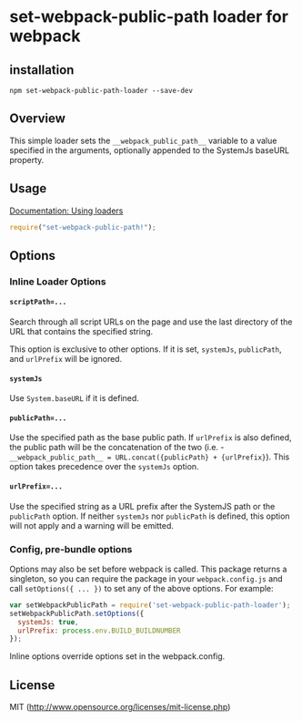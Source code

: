 # set-webpack-public-path loader for webpack

## installation

`npm set-webpack-public-path-loader --save-dev`

## Overview

This simple loader sets the `__webpack_public_path__` variable to
a value specified in the arguments, optionally appended to the SystemJs baseURL
property.

## Usage

[Documentation: Using loaders](http://webpack.github.io/docs/using-loaders.html)

``` javascript
require("set-webpack-public-path!");
```

## Options

### Inline Loader Options

#### `scriptPath=...`

Search through all script URLs on the page and use the last directory of the URL that contains the specified string.

This option is exclusive to other options. If it is set, `systemJs`, `publicPath`, and `urlPrefix` will be ignored.

#### `systemJs`

Use `System.baseURL` if it is defined.

#### `publicPath=...`

Use the specified path as the base public path. If `urlPrefix` is also defined, the public path will
be the concatenation of the two (i.e. - `__webpack_public_path__ = URL.concat({publicPath} + {urlPrefix}`).
This option takes precedence over the `systemJs` option.

#### `urlPrefix=...`

Use the specified string as a URL prefix after the SystemJS path or the `publicPath` option. If neither
`systemJs` nor `publicPath` is defined, this option will not apply and a warning will be emitted.

### Config, pre-bundle options

Options may also be set before webpack is called. This package returns a singleton,
so you can require the package in your `webpack.config.js` and call `setOptions({ ... })`
to set any of the above options. For example:

``` javascript
var setWebpackPublicPath = require('set-webpack-public-path-loader');
setWebpackPublicPath.setOptions({
  systemJs: true,
  urlPrefix: process.env.BUILD_BUILDNUMBER
});
```

Inline options override options set in the webpack.config.

## License

MIT (http://www.opensource.org/licenses/mit-license.php)
